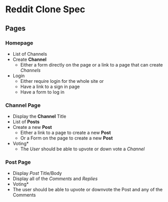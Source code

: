 # Reddit Clone Spec

## Pages
### Homepage

- List of Channels
- Create **Channel**
  - Either a form directly on the page or a link to a page that can create *Channels*
- Login
  - Either require login for the whole site or
  - Have a link to a sign in page
  - Have a form to log in 
  
### Channel Page
- Display the **Channel** Title
- List of **Posts**
- Create a new **Post**
  - Either a link to a page to create a new **Post**
  - Or a Form on the page to create a new **Post**
- Voting*
  - The *User* should be able to upvote or down vote a *Channel*
  
### Post Page
 - Display *Post* Title/Body
 - Display all of the *Comments* and *Replies*
 - Voting*
  - The user should be able to upvote or downvote the Post and any of the Comments 

